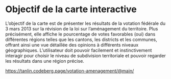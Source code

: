 # Objectif de la carte interactive

L’objectif de la carte est de présenter les résultats de la votation fédérale du 3 mars 2013 sur la révision de la loi sur l’aménagement du territoire. Plus précisément, elle affiche le pourcentage de votes favorables (oui) dans différentes régions telles que les cantons, les districts et les communes, offrant ainsi une vue détaillée des opinions à différents niveaux géographiques. L’utilisateur doit pouvoir facilement et instinctivement interagir pour choisir le niveau de subdivision territoriale et pouvoir regarder les résultats dans une région précise.

https://tanlin.codeberg.page/votation-amenagement/@main/